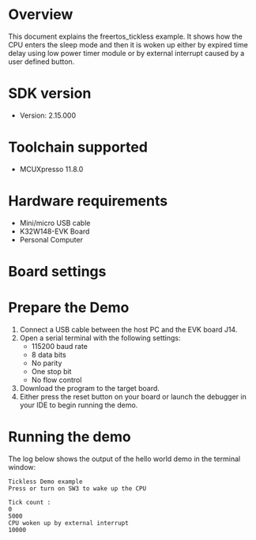 Overview
========
This document explains the freertos_tickless example. It shows how the CPU enters the sleep mode and then
it is woken up either by expired time delay using low power timer module or by external interrupt caused by a
user defined button.


SDK version
===========
- Version: 2.15.000

Toolchain supported
===================
- MCUXpresso  11.8.0

Hardware requirements
=====================
- Mini/micro USB cable
- K32W148-EVK Board
- Personal Computer

Board settings
==============

Prepare the Demo
================
1.  Connect a USB cable between the host PC and the EVK board J14.
2.  Open a serial terminal with the following settings:
    - 115200 baud rate
    - 8 data bits
    - No parity
    - One stop bit
    - No flow control
3.  Download the program to the target board.
4.  Either press the reset button on your board or launch the debugger in your IDE to begin running the demo.

Running the demo
================
The log below shows the output of the hello world demo in the terminal window:
~~~~~~~~~~~~~~~~~~~~~~~~~~~~~~~~~~~
Tickless Demo example
Press or turn on SW3 to wake up the CPU

Tick count :
0
5000
CPU woken up by external interrupt
10000
~~~~~~~~~~~~~~~~~~~~~~~~~~~~~~~~~~~

